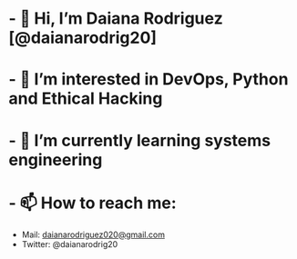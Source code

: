 # - 👋 Hi, I’m Daiana Rodriguez [@daianarodrig20]
# - 👀 I’m interested in DevOps, Python and Ethical Hacking
# - 🌱 I’m currently learning systems engineering
# - 📫 How to reach me: 
* Mail: daianarodriguez020@gmail.com
* Twitter: @daianarodrig20

<!---
daianarodrig20/daianarodrig20 is a ✨ special ✨ repository because its `README.md` (this file) appears on your GitHub profile.
You can click the Preview link to take a look at your changes.
--->
